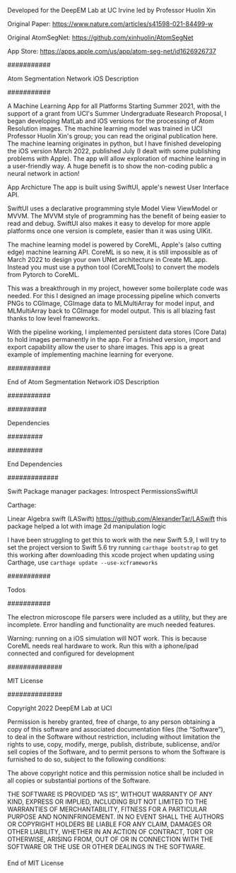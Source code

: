 Developed for the DeepEM Lab at UC Irvine led by Professor Huolin Xin

Original Paper:
https://www.nature.com/articles/s41598-021-84499-w

Original AtomSegNet:
https://github.com/xinhuolin/AtomSegNet

App Store:
https://apps.apple.com/us/app/atom-seg-net/id1626926737

###########

Atom Segmentation Network iOS Description

###########

A Machine Learning App for all Platforms
Starting Summer 2021, with the support of a grant from UCI's Summer Undergraduate Research Proposal, I began developing MatLab and iOS versions for the processing of Atom Resolution images.  The machine learning model was trained in UCI Professor Huolin Xin's group; you can read the original publication here.  The machine learning originates in python, but I have finished developing the iOS version March 2022, published July (I dealt with some publishing problems with Apple).  The app will allow exploration of machine learning in a user-friendly way.  A huge benefit is to show the non-coding public a neural network in action!

App Archicture
The app is built using SwiftUI, apple's newest User Interface API.

SwiftUI uses a declarative programming style Model View ViewModel or MVVM.  The MVVM style of programming has the benefit of being easier to read and debug.  SwiftUI also makes it easy to develop for more apple platforms once one version is complete, easier than it was using UIKit.

The machine learning model is powered by CoreML, Apple's (also cutting edge) machine learning API.  CoreML is so new, it is still impossible as of March 2022 to design your own UNet architecture in Create ML.app.  Instead you must use a python tool (CoreMLTools) to convert the models from Pytorch to CoreML. 

This was a breakthrough in my project, however some boilerplate code was needed. For this I designed an image processing pipeline which converts PNGs to CGImage, CGImage data to MLMultiArray for model input, and MLMultiArray back to CGImage for model output. 
This is all blazing fast thanks to low level frameworks.

With the pipeline working, I implemented persistent data stores (Core Data) to hold images permanently in the app.
For a finished version, import and export capability allow the user to share images.
This app is a great example of implementing machine learning for everyone. 

###########

End of Atom Segmentation Network iOS Description

###########

##########

Dependencies

#########


#########

End Dependencies

#############

Swift Package manager packages:
Introspect
PermissionsSwiftUI

Carthage:

Linear Algebra swift (LASwift)
https://github.com/AlexanderTar/LASwift
this package helped a lot with image 2d manipulation logic

I have been struggling to get this to work with the new Swift 5.9, I will try to set the project version to Swift 5.6
try running `carthage bootstrap` to get this working after downloading this xcode project
when updating using Carthage, use `carthage update --use-xcframeworks` 


###########

Todos

###########

The electron microscope file parsers were included as a utility, but they are incomplete.  Error handling and functionality are much needed features.

Warning: running on a iOS simulation will NOT work.  This is because CoreML needs real hardware to work.  Run this with a iphone/ipad connected and configured for development


##############

MIT License

##############

Copyright 2022 DeepEM Lab at UCI

Permission is hereby granted, free of charge, to any person obtaining a copy of this software and associated documentation files (the “Software”), to deal in the Software without restriction, including without limitation the rights to use, copy, modify, merge, publish, distribute, sublicense, and/or sell copies of the Software, and to permit persons to whom the Software is furnished to do so, subject to the following conditions:

The above copyright notice and this permission notice shall be included in all copies or substantial portions of the Software.

THE SOFTWARE IS PROVIDED “AS IS”, WITHOUT WARRANTY OF ANY KIND, EXPRESS OR IMPLIED, INCLUDING BUT NOT LIMITED TO THE WARRANTIES OF MERCHANTABILITY, FITNESS FOR A PARTICULAR PURPOSE AND NONINFRINGEMENT. IN NO EVENT SHALL THE AUTHORS OR COPYRIGHT HOLDERS BE LIABLE FOR ANY CLAIM, DAMAGES OR OTHER LIABILITY, WHETHER IN AN ACTION OF CONTRACT, TORT OR OTHERWISE, ARISING FROM, OUT OF OR IN CONNECTION WITH THE SOFTWARE OR THE USE OR OTHER DEALINGS IN THE SOFTWARE.

####

End of MIT License

####
